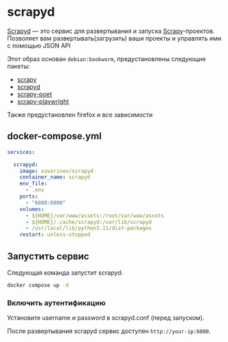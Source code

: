 scrapyd
=======

[Scrapyd](https://scrapyd.readthedocs.io/) — это сервис для развертывания и запуска [Scrapy](https://docs.scrapy.org/en/latest/index.html#)-проектов. Позволяет вам развертывать(загрузить) ваши проекты и
управлять ими с помощью JSON API

Этот образ основан `debian:bookworm`, предустановлены следующие пакеты:

- [scrapy](https://docs.scrapy.org/en/latest/index.html#)
- [scrapyd](https://scrapyd.readthedocs.io/)
- [scrapy-poet](https://scrapy-poet.readthedocs.io/en/stable/#)
- [scrapy-playwright](https://github.com/scrapy-plugins/scrapy-playwright)

Также предустановлен firefox и все зависимости

## docker-compose.yml

```yaml
services:

  scrapyd:
    image: suvorinov/scrapyd
    container_name: scrapyd
    env_file:
      - .env
    ports:
      - "6800:6800"
    volumes:
      - ${HOME}/var/www/assets:/root/var/www/assets  
      - ${HOME}/.cache/scrapyd:/var/lib/scrapyd
      - /usr/local/lib/python3.11/dist-packages
    restart: unless-stopped
```

## Запустить сервис

Следующая команда запустит scrapyd:

```bash
docker compose up -d
```

### Включить аутентификацию

Установите username и password в scrapyd.conf (перед запуском).

После развертывания scrapyd сервис доступен `http://your-ip:6800`.
